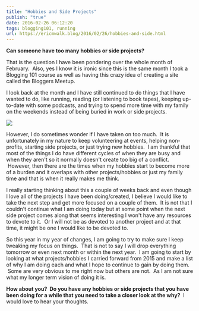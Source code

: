 ```yaml
---
title: "Hobbies and Side Projects"
publish: "true"
date: 2016-02-26 06:12:20
tags: blogging101, running
url: https://ericmwalk.blog/2016/02/26/hobbies-and-side.html
---
```


**Can someone have too many hobbies or side projects?**

That is the question I have been pondering over the whole month of February.  Also, yes I know it is ironic since this is the same month I took a Blogging 101 course as well as having this crazy idea of creating a site called the Bloggers Meetup.

I look back at the month and I have still continued to do things that I have wanted to do, like running, reading (or listening to book tapes), keeping up-to-date with some podcasts, and trying to spend more time with my family on the weekends instead of being buried in work or side projects.


![](https://ericmwalk.blog/uploads/2022/86e0572f89.jpg)

However, I do sometimes wonder if I have taken on too much.  It is unfortunately in my nature to keep volunteering at events, helping non-profits, starting side projects, or just trying new hobbies.  I am thankful that most of the things I do have different cycles of when they are busy and when they aren't so it normally doesn't create too big of a conflict.  However, then there are the times when my hobbies start to become more of a burden and it overlaps with other projects/hobbies or just my family time and that is when it really makes me think.

I really starting thinking about this a couple of weeks back and even though I love all of the projects I have been doing/created, I believe I would like to take the next step and get more focused on a couple of them.  It is not that I couldn't continue what I am doing today but at some point when the next side project comes along that seems interesting I won't have any resources to devote to it.  Or I will not be as devoted to another project and at that time, it might be one I would like to be devoted to.

So this year in my year of changes, I am going to try to make sure I keep tweaking my focus on things.  That is not to say I will drop everything tomorrow or even next month or within the next year.  I am going to start by looking at what projects/hobbies I carried forward from 2015 and make a list of why I am doing each and what I hope to continue to gain by doing them.  Some are very obvious to me right now but others are not.  As I am not sure what my longer term vision of doing it is.

**How about you?  Do you have any hobbies or side projects that you have been doing for a while that you need to take a closer look at the why?**  I would love to hear your thoughts.